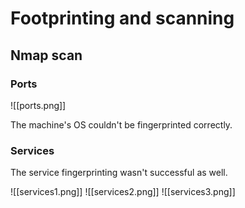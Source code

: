# Footprinting and scanning

## Nmap scan

### Ports

![[ports.png]]

The machine's OS couldn't be fingerprinted correctly.

### Services

The service fingerprinting wasn't successful as well.

![[services1.png]]
![[services2.png]]
![[services3.png]]
